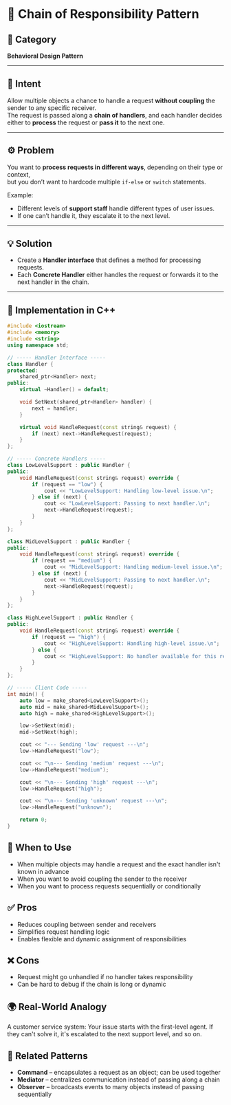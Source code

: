 # 🔗 Chain of Responsibility Pattern

## 📖 Category
**Behavioral Design Pattern**

---

## 🎯 Intent
Allow multiple objects a chance to handle a request **without coupling** the sender to any specific receiver.  
The request is passed along a **chain of handlers**, and each handler decides either to **process** the request or **pass it** to the next one.

---

## ⚙️ Problem
You want to **process requests in different ways**, depending on their type or context,  
but you don’t want to hardcode multiple `if-else` or `switch` statements.

Example:
- Different levels of **support staff** handle different types of user issues.  
- If one can’t handle it, they escalate it to the next level.

---

## 💡 Solution
- Create a **Handler interface** that defines a method for processing requests.  
- Each **Concrete Handler** either handles the request or forwards it to the next handler in the chain.

---

## 🧩 Implementation in C++
```cpp
#include <iostream>
#include <memory>
#include <string>
using namespace std;

// ----- Handler Interface -----
class Handler {
protected:
    shared_ptr<Handler> next;
public:
    virtual ~Handler() = default;

    void SetNext(shared_ptr<Handler> handler) {
        next = handler;
    }

    virtual void HandleRequest(const string& request) {
        if (next) next->HandleRequest(request);
    }
};

// ----- Concrete Handlers -----
class LowLevelSupport : public Handler {
public:
    void HandleRequest(const string& request) override {
        if (request == "low") {
            cout << "LowLevelSupport: Handling low-level issue.\n";
        } else if (next) {
            cout << "LowLevelSupport: Passing to next handler.\n";
            next->HandleRequest(request);
        }
    }
};

class MidLevelSupport : public Handler {
public:
    void HandleRequest(const string& request) override {
        if (request == "medium") {
            cout << "MidLevelSupport: Handling medium-level issue.\n";
        } else if (next) {
            cout << "MidLevelSupport: Passing to next handler.\n";
            next->HandleRequest(request);
        }
    }
};

class HighLevelSupport : public Handler {
public:
    void HandleRequest(const string& request) override {
        if (request == "high") {
            cout << "HighLevelSupport: Handling high-level issue.\n";
        } else {
            cout << "HighLevelSupport: No handler available for this request.\n";
        }
    }
};

// ----- Client Code -----
int main() {
    auto low = make_shared<LowLevelSupport>();
    auto mid = make_shared<MidLevelSupport>();
    auto high = make_shared<HighLevelSupport>();

    low->SetNext(mid);
    mid->SetNext(high);

    cout << "--- Sending 'low' request ---\n";
    low->HandleRequest("low");

    cout << "\n--- Sending 'medium' request ---\n";
    low->HandleRequest("medium");

    cout << "\n--- Sending 'high' request ---\n";
    low->HandleRequest("high");

    cout << "\n--- Sending 'unknown' request ---\n";
    low->HandleRequest("unknown");

    return 0;
}
```

## 🧠 When to Use
- When multiple objects may handle a request and the exact handler isn't known in advance
- When you want to avoid coupling the sender to the receiver
- When you want to process requests sequentially or conditionally

## ✅ Pros
- Reduces coupling between sender and receivers
- Simplifies request handling logic
- Enables flexible and dynamic assignment of responsibilities

## ❌ Cons
- Request might go unhandled if no handler takes responsibility
- Can be hard to debug if the chain is long or dynamic

## 🌍 Real-World Analogy
A customer service system: Your issue starts with the first-level agent. If they can't solve it, it's escalated to the next support level, and so on.

## 📘 Related Patterns
- **Command** – encapsulates a request as an object; can be used together
- **Mediator** – centralizes communication instead of passing along a chain
- **Observer** – broadcasts events to many objects instead of passing sequentially